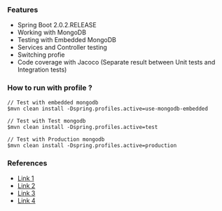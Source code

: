 ### Features
* Spring Boot 2.0.2.RELEASE
* Working with MongoDB
* Testing with Embedded MongoDB
* Services and Controller testing
* Switching profie
* Code coverage with Jacoco (Separate result between Unit tests and Integration tests)

### How to run with profile ?

```
// Test with embedded mongodb
$mvn clean install -Dspring.profiles.active=use-mongodb-embedded

// Test with Test mongodb
$mvn clean install -Dspring.profiles.active=test

// Test with Production mongodb
$mvn clean install -Dspring.profiles.active=production

```

### References
* [Link 1](https://github.com/Godin/sonar-experiments/blob/master/jacoco-examples/maven-failsafe-plugin-example/pom.xml)
* [Link 2](https://github.com/mvpjava/springboot-IntegrationTests-Tutorial)
* [Link 3](https://github.com/piczmar/maven-jacoco-remote)
* [Link 4](https://thepracticaldeveloper.com/2016/02/06/test-coverage-analysis-for-your-spring-boot-app/)

